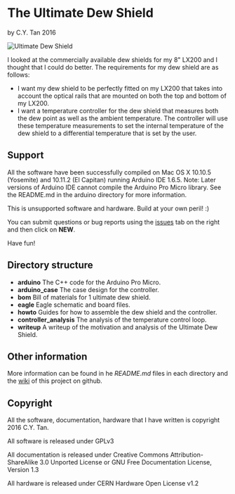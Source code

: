 # The Ultimate Dew Shield

by C.Y. Tan 2016

![Ultimate Dew Shield](https://github.com/cytan299/ultimate_dew_shield/blob/master/wiki_pics/installed.png)

I looked at the commercially available dew shields for my 8" LX200 and
I thought that I could do better. The requirements for my dew shield
are as follows:

* I want my dew shield to be perfectly fitted on my LX200 that takes
  into account the optical rails that are mounted on both the top and
  bottom of my LX200.
* I want a temperature controller for the dew shield that
measures both the dew point as well as the ambient temperature. The
controller will use these temperature measurements to set the
internal temperature of the dew shield to a differential temperature
that is set by the user.


## Support

All the software have been successfully compiled on Mac OS X 10.10.5
(Yosemite) and 10.11.2 (El Capitan) running Arduino IDE 1.6.5. Note:
Later versions of Arduino IDE cannot compile the Arduino Pro Micro
library. See the README.md in the arduino directory for more
information.

This is unsupported software and hardware. Build at your own peril! :)

You can submit questions or bug reports using the
[issues](https://github.com/cytan299/ultimate_dew_shield/issues) tab on
the right and then click on **NEW**.

Have fun!

## Directory structure

* **arduino** The C++ code for the Arduino Pro Micro.
* **arduino_case** The case design for the controller.
* **bom** Bill of materials for 1 ultimate dew shield. 
* **eagle** Eagle schematic and board files.
* **howto** Guides for how to assemble the dew shield and the
controller.
* **controller_analysis** The analysis of the temperature control
loop.
* **writeup** A writeup of the motivation and analysis of the
  Ultimate Dew Shield.

## Other information

More information can be found in he *README.md* files in each
directory and the [wiki](https://github.com/cytan299/ultimate_dew_shield/wiki/The-Ultimate-Dew-Shield) of this project on github.

## Copyright
All the software, documentation, hardware that I have written is
copyright 2016 C.Y. Tan.

All software is released under GPLv3

All documentation is released under Creative Commons
Attribution-ShareAlike 3.0 Unported License or GNU Free
Documentation License, Version 1.3

All hardware is released under CERN Hardware Open License v1.2



